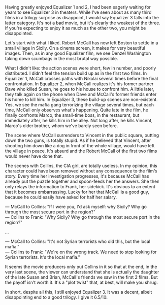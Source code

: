 Having greatly enjoyed Equalizer 1 and 2, I had been eagerly waiting for years to see Equalizer 3 in theaters. While I've seen about as many third films in a trilogy surprise as disappoint, I would say Equalizer 3 falls into the latter category. It's not a bad movie, but it's clearly the weakest of the three. If you're expecting to enjoy it as much as the other two, you might be disappointed.

Let's start with what I liked. Robert McCall has now left Boston to settle in a small village in Sicily. On a cinema screen, it makes for very beautiful images. Then, as in any good Equalizer film, we see Denzel Washington taking down scumbags in the most brutal way possible.

What I didn't like: the action scenes were short, few in number, and poorly distributed. I didn't feel the tension build up as in the first two films. In Equalizer 1, McCall crosses paths with Nikolai several times before the final confrontation. In Equalizer 2, when McCall realizes it's his former partner Dave who killed Susan, he goes to his house to confront him. A little later, they talk again on the phone when Dave and McCall's former friends enter his home to kill him. In Equalizer 3, these build-up scenes are non-existent. Yes, we see the mafia gang terrorizing the village several times, but each time, McCall only observes what's happening. Quite late in the film, he finally confronts Marco, the small-time boss, in the restaurant, but immediately after, he kills him in the alley. Not long after, he kills Vincent, Marco's older brother, whom we've barely seen before.

The scene where McCall surrenders to Vincent in the public square, putting down the two guns, is totally stupid. As if he believed that Vincent, after shooting him down like a dog in front of the whole village, would have left the village in peace. It's absurd and the Robert McCall of the first two films would never have done that.

The scenes with Collins, the CIA girl, are totally useless. In my opinion, this character could have been removed without any consequence to the film's story. Every time her investigation progresses, it's because McCall has already put the puzzle together and spoon-feeds her the answers. She then only relays the information to Frank, her sidekick. It's obvious to an extent that it becomes embarrassing. Lucky for her that McCall is a good guy, because he could easily have asked for half her salary.

— McCall to Collins: "If I were you, I'd ask myself: why Sicily? Why go through the most secure port in the region?"  
— Collins to Frank: "Why Sicily? Why go through the most secure port in the region?"  

...

— McCall to Collins: "It's not Syrian terrorists who did this, but the local mafia."  
— Collins to Frank: "We're on the wrong track. We need to stop looking for Syrian terrorists. It's the local mafia."  

It seems the movie producers only put Collins in it so that at the end, in the very last scene, the viewer can understand that she is actually the daughter of the late Susan and Brian, McCall's friends we saw in the first 2 films. But the payoff isn't worth it. It's a "plot twist" that, at best, will make you shrug.

In short, despite all this, I still enjoyed Equalizer 3. It was a decent, albeit disappointing end to a good trilogy. I give it 6.5/10.
